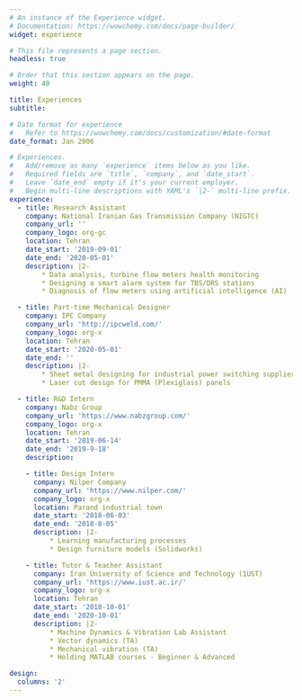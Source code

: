 ```yaml
---
# An instance of the Experience widget.
# Documentation: https://wowchemy.com/docs/page-builder/
widget: experience

# This file represents a page section.
headless: true

# Order that this section appears on the page.
weight: 40

title: Experiences
subtitle:

# Date format for experience
#   Refer to https://wowchemy.com/docs/customization/#date-format
date_format: Jan 2006

# Experiences.
#   Add/remove as many `experience` items below as you like.
#   Required fields are `title`, `company`, and `date_start`.
#   Leave `date_end` empty if it's your current employer.
#   Begin multi-line descriptions with YAML's `|2-` multi-line prefix.
experience:
  - title: Research Assistant
    company: National Iranian Gas Transmission Company (NIGTC)
    company_url: ''
    company_logo: org-gc
    location: Tehran
    date_start: '2019-09-01'
    date_end: '2020-05-01'
    description: |2-
        * Data analysis, turbine flow meters health monitoring
        * Designing a smart alarm system for TBS/DRS stations
        * Diagnosis of flow meters using artificial intelligence (AI)

  - title: Part-time Mechanical Designer
    company: IPC Company
    company_url: 'http://ipcweld.com/'
    company_logo: org-x
    location: Tehran
    date_start: '2020-05-01'
    date_end: ''
    description: |2-
        * Sheet metal designing for industrial power switching supplier
        * Laser cut design for PMMA (Plexiglass) panels

  - title: R&D Intern
    company: Nabz Group
    company_url: 'https://www.nabzgroup.com/'
    company_logo: org-x
    location: Tehran
    date_start: '2019-06-14'
    date_end: '2019-9-18'
    description: 

    - title: Design Intern
      company: Nilper Company
      company_url: 'https://www.nilper.com/'
      company_logo: org-x
      location: Parand industrial town
      date_start: '2018-06-03'
      date_end: '2018-8-05'
      description: |2-
          * Learning manufacturing processes
          * Design furniture models (Solidworks)

    - title: Tutor & Teacher Assistant
      company: Iran University of Science and Technology (IUST)
      company_url: 'https://www.iust.ac.ir/'
      company_logo: org-x
      location: Tehran
      date_start: '2018-10-01'
      date_end: '2020-10-01'
      description: |2-
          * Machine Dynamics & Vibration Lab Assistant
          * Vector dynamics (TA)
          * Mechanical vibration (TA)
          * Holding MATLAB courses - Beginner & Advanced

design:
  columns: '2'
---
```


